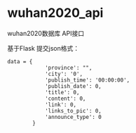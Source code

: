 # wuhan2020_api
wuhan2020数据库 API接口


基于Flask
提交json格式：

```
data = {
            'province': "",
            'city': '0',
            'publish_time': '00:00:00',
            'publish_date': 0,
            'title': 0,
            'content': 0,
            'link': 0,
            'links_to_pic': 0,
            'announce_type': 0
        }
```
